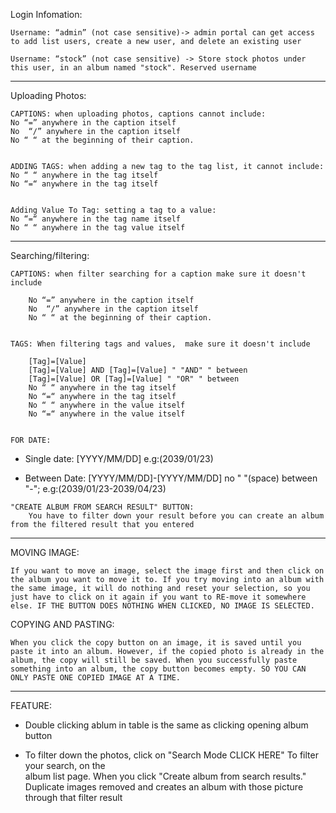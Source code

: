 
Login Infomation:

    Username: “admin” (not case sensitive)-> admin portal can get access to add list users, create a new user, and delete an existing user

    Username: “stock” (not case sensitive) -> Store stock photos under this user, in an album named "stock". Reserved username

-------------------------------------------------------------------------------------


Uploading Photos:

    CAPTIONS: when uploading photos, captions cannot include:
    No “=” anywhere in the caption itself
    No  “/” anywhere in the caption itself
    No “ “ at the beginning of their caption.


    ADDING TAGS: when adding a new tag to the tag list, it cannot include:
    No “ “ anywhere in the tag itself
    No “=“ anywhere in the tag itself


    Adding Value To Tag: setting a tag to a value:
    No “=“ anywhere in the tag name itself
    No “ “ anywhere in the tag value itself

-------------------------------------------------------------------------------------

Searching/filtering:

    CAPTIONS: when filter searching for a caption make sure it doesn't include
       
        No “=” anywhere in the caption itself
        No  “/” anywhere in the caption itself
        No “ “ at the beginning of their caption.


    TAGS: When filtering tags and values,  make sure it doesn't include
        
        [Tag]=[Value]
        [Tag]=[Value] AND [Tag]=[Value] " "AND" " between
        [Tag]=[Value] OR [Tag]=[Value] " "OR" " between
        No “ “ anywhere in the tag itself
        No “=“ anywhere in the tag itself
        No “ “ anywhere in the value itself
        No “=“ anywhere in the value itself


    FOR DATE:

 -   Single date: [YYYY/MM/DD]
        e.g:(2039/01/23)

 -   Between Date: [YYYY/MM/DD]-[YYYY/MM/DD] no " "(space) between "-";
        e.g:(2039/01/23-2039/04/23)

    "CREATE ALBUM FROM SEARCH RESULT" BUTTON:
        You have to filter down your result before you can create an album from the filtered result that you entered




-------------------------------------------------------------------------------------


MOVING IMAGE: 
    
    If you want to move an image, select the image first and then click on the album you want to move it to. If you try moving into an album with the same image, it will do nothing and reset your selection, so you just have to click on it again if you want to RE-move it somewhere else. IF THE BUTTON DOES NOTHING WHEN CLICKED, NO IMAGE IS SELECTED.


COPYING AND PASTING: 
    
    When you click the copy button on an image, it is saved until you paste it into an album. However, if the copied photo is already in the album, the copy will still be saved. When you successfully paste something into an album, the copy button becomes empty. SO YOU CAN ONLY PASTE ONE COPIED IMAGE AT A TIME.



-------------------------------------------------------------------------------------


FEATURE: 

 -   Double clicking ablum in table is the same as clicking opening album button

 -   To filter down the photos, click on "Search Mode CLICK HERE" To filter your search, on the   
    album list page. When you click "Create album from search results." Duplicate images removed and creates an album with those picture through that filter result





  
  


















